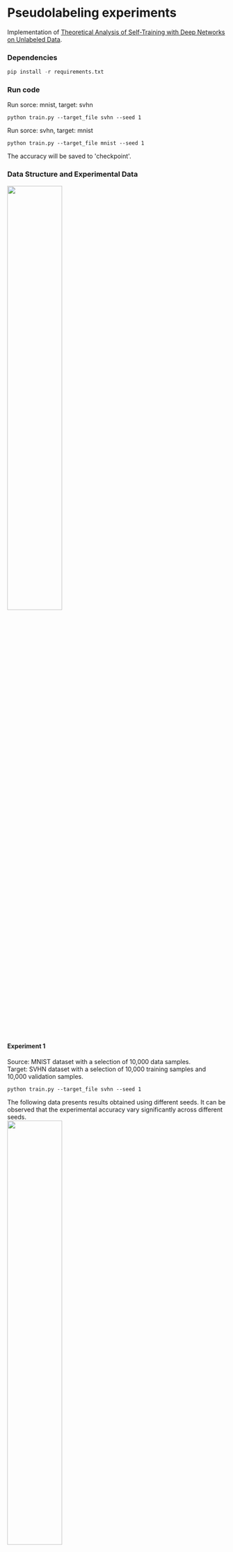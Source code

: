 # Pseudolabeling experiments

Implementation of [Theoretical Analysis of Self-Training with Deep Networks on Unlabeled Data](https://arxiv.org/abs/2010.03622).

### Dependencies

```python
pip install -r requirements.txt
```

### Run code

Run sorce: mnist, target: svhn
```
python train.py --target_file svhn --seed 1
```

Run sorce: svhn, target: mnist 
```
python train.py --target_file mnist --seed 1
```

The accuracy will be saved to 'checkpoint'.

### Data Structure and Experimental Data
<img src="https://github.com/tliobnih/upplementary-D.2.-Pseudolabeling-experiments/assets/52643360/1a4f7597-9676-4c1b-b5b6-62c20c8c6777" width="50%" height="50%">

#### Experiment 1
Source: MNIST dataset with a selection of 10,000 data samples.  
Target: SVHN dataset with a selection of 10,000 training samples and 10,000 validation samples.
```
python train.py --target_file svhn --seed 1
```
The following data presents results obtained using different seeds. It can be observed that the experimental accuracy vary significantly across different seeds.  
<img src="https://github.com/tliobnih/upplementary-D.2.-Pseudolabeling-experiments/assets/52643360/6acc4031-2337-482e-8bbc-2062830d1d12" width="50%" height="50%">

Therefore, I conducted 50 experiments using seeds 1 to 50, and calculated the average of these 50 datas. The results are summarized in the following table:  
<img src="https://github.com/tliobnih/upplementary-D.2.-Pseudolabeling-experiments/assets/52643360/aa6edf85-70dc-43eb-9004-e75d3362ada3" width="30%" height="50%">  
The results of the fifty experiments are stored in "acc_svhn.csv", where each set of data can be replicated by simply changing the seed.

From the data, it appears that the accuracy does not exhibit the gradual increase as mentioned in the paper. I suspect that this may be due to the low scores in the first stage of the source dataset. Therefore, I conducted an additional experiment where I swapped the roles of the datasets. This is because using SVHN as the source dataset typically results in better training of the model.

#### Experiment 2
Source: SVHN dataset with a selection of 10,000 data samples.  
Target: MNIST dataset with a selection of 10,000 training samples and 10,000 validation samples.  
```
python train.py --target_file mnist --seed 1
```
<img src="https://github.com/tliobnih/upplementary-D.2.-Pseudolabeling-experiments/assets/52643360/5a525db2-a0cc-441f-bfeb-b047248275ad" width="30%" height="50%">  

Although the first-stage source results already achieved an accuracy of 62%, there is still no observed gradual increase as described in the paper. However, it is comforting to note that the third-stage PL+VAT approach yielded higher accuracy compared to the second-stage PL method. Of course, this is only an average observation, as not every instance of the PL+VAT method outperforms PL among the 50 seed-based datasets.  
Similarly, the data for these 50 experiments are stored in the dataset labeled "acc_mnist.csv", and each of them can reproduce the same results when rerun with the corresponding seed.  

#### Experiment 3
Source: MNIST dataset with a selection of 60,000 data samples.  
Target: SVHN dataset with a selection of 63257 training samples and 10,000 validation samples.  
```
python train.py --target_file svhn --seed 1  --num_mnist 60000  --num_svhn 63257  
```
<img src="https://github.com/tliobnih/upplementary-D.2.-Pseudolabeling-experiments/assets/52643360/21ddcc41-c7a8-4f78-954a-c3e4ca8196c3" width="40%" height="50%">  

Due to suspicions that the training dataset may not have been sufficient, all the available data from the dataset was included for training. However, the results remained unsatisfactory. Due to the large size of the dataset, only two sets of results were generated for this experiment, unlike Experiments 1 and 2, which involved running fifty times and averaging the results.  

#### Experiment 4
Source: SVHN dataset with a selection of 73257 data samples.  
Target: MNIST dataset with a selection of 50,000 training samples and 10,000 validation samples.    

```
python train.py --target_file svhn --seed 1  --num_mnist 50000  --num_svhn 73257
```

<img src="https://github.com/tliobnih/upplementary-D.2.-Pseudolabeling-experiments/assets/52643360/1e594b4e-3e12-43bd-8362-69b1e43f9073" width="60%" height="50%">  

Similar to Experiment 3, the results were still not significant.  

### Another Experimence
#### Experiment 5
<img src="https://github.com/tliobnih/upplementary-D.2.-Pseudolabeling-experiments/assets/52643360/37f09469-6191-4b67-a94e-5159ae3161cf" width="50%" height="50%">  

Since this is an additional experiment that deviates from the paper, no extra parameters were set to control it. If you want to rerun this experiment, you will need to manually swap the comments of these two lines.  
<img src="https://github.com/tliobnih/upplementary-D.2.-Pseudolabeling-experiments/assets/52643360/fdb09b9d-8fe5-47c4-a8df-f40cf3e1f9bb" width="50%" height="50%">  
<img src="https://github.com/tliobnih/upplementary-D.2.-Pseudolabeling-experiments/assets/52643360/ac02b3cf-bc62-49c4-acae-9021d1b4bbc6" width="60%" height="60%">    

From the table, it can be observed that in Experiment 5, which included the source data in addition to PL, the accuracy were significantly higher compared to Experiments 1 and 2 where only PL was used. Although the accuracy still did not show a gradual increase, it is expected that repeating Experiment 5 with different seeds for 50 iterations would yield better results compared to Experiments 1 and 2.  
### Parameter Settings
The parameter settings are as follows:  

PL+VAT:  
lambdav = 1. In the paper, the given parameters are 3, 10, and 30. Through experimentation, I found that the results with lambdav = 1 and lambdav = 3 are similar. Since the VAT loss decreases much faster than the other loss, I ultimately chose lambdav = 1 with the intention of not letting the VAT loss decrease too quickly. However, this hasn't been extensively tested. Due to time constraints, I didn't run 50 iterations with lambdav = 3, but it's worth trying.  

For the VAT implementation, I referred to https://github.com/sndnyang/vat_pytorch and made some modifications. As for the perturbation parameter, I chose to use its original settings. I did try to tweak it, but the effects were not significant. However, I believe this is an important parameter, and further tuning could potentially yield better results. With the current parameter configuration, the average perturbation is approximately 10^-6. Alternatively, you can consider using the "add_Gaussian_noise" function from https://github.com/CompVis/stable-diffusion/blob/main/ldm/modules/image_degradation/bsrgan.py, which might provide good results.  
<img src="https://github.com/tliobnih/upplementary-D.2.-Pseudolabeling-experiments/assets/52643360/6e8e31e5-75f9-4b17-baad-66788ddad779" width="50%" height="50%">    

Finally, for the model part, I used a simple ResNet50. The reason I didn't use a more complex model is that I believed that if the method described in the paper is effective, even if the initial source accuracy is low, both PL and PL+VAT accuracy would gradually increase. However, the experimental results showed that they did not improve over time.  

While the accuracy of PL and PL+VAT were not higher than the source accuracy, on average, VAT loss did show improvement in the PL accuracy compared to PL alone.
